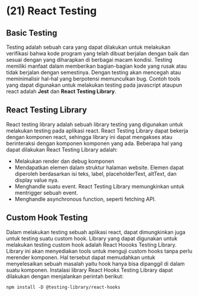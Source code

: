 # (21) React Testing

## Basic Testing

Testing adalah sebuah cara yang dapat dilakukan untuk melakukan verifikasi bahwa kode program yang telah dibuat berjalan dengan baik dan sesuai dengan yang diharapkan di berbagai macam kondisi. Testing memiliki manfaat dalam memberikan bagian-bagian kode yang rusak atau tidak berjalan dengan semestinya. Dengan testing akan mencegah atau meminimalisir hal-hal yang berpotensi memunculkan bug. Contoh tools yang dapat digunakan untuk melakukan testing pada javascript ataupun react adalah **Jest** dan **React Testing Library**.

## React Testing Library

React testing library adalah sebuah library testing yang digunakan untuk melakukan testing pada aplikasi react. React Testing Library dapat bekerja dengan komponen react, sehingga library ini dapat mengakses atau berinteraksi dengan komponen komponen yang ada. Beberapa hal yang dapat dilakukan React Testing Library adalah:

- Melakukan render dan debug komponen
- Mendapatkan elemen dalam struktur halaman website. Elemen dapat diperoleh berdasarkan isi teks, label, placeholderText, altText, dan display value nya.
- Menghandle suatu event. React Testing Library memungkinkan untuk mentrigger sebuah event.
- Menghandle asynchronous function, seperti fetching API.

## Custom Hook Testing

Dalam melakukan testing sebuah aplikasi react, dapat dimungkinkan juga untuk testing suatu custom hook. Library yang dapat digunakan untuk melakukan testing custom hook adalah React Hoooks Testing Library. Library ini akan menyediakan tools untuk menguji custom hooks tanpa perlu merender komponen. Hal tersebut dapat memudahkan untuk menyelesaikan sebuah masalah yaitu hook hanya bisa dipanggil di dalam suatu komponen. Instalasi library React Hooks Testing Library dapat dilakukan dengan menjalankan perintah berikut:

`npm install -D @testing-library/react-hooks`

